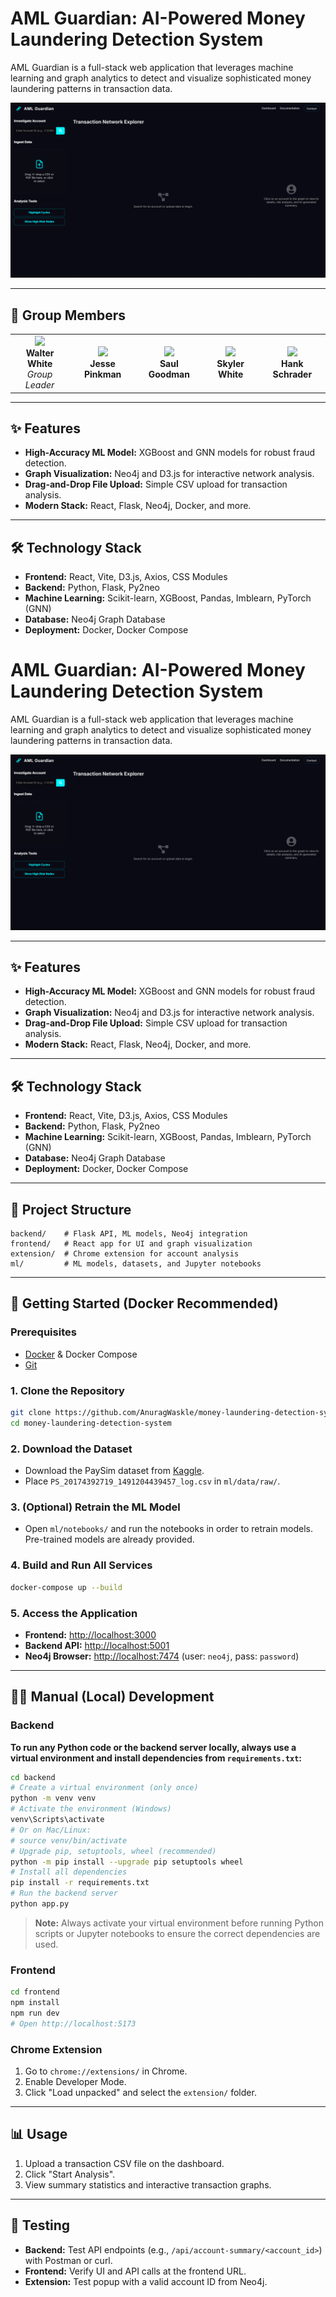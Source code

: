 # AML Guardian: AI-Powered Money Laundering Detection System

AML Guardian is a full-stack web application that leverages machine learning and graph analytics to detect and visualize sophisticated money laundering patterns in transaction data.

![AML Guardian Dashboard Screenshot](docs/AML_Guardian.png)

---

## 👥 Group Members

<table>
	<tr>
		<td align="center"><img src="https://placehold.co/100x100/0a0a14/00f2ff?text=W.W" width="80" /><br/><b>Walter White</b><br/><i>Group Leader</i></td>
		<td align="center"><img src="https://placehold.co/100x100/0a0a14/00f2ff?text=J.P" width="80" /><br/><b>Jesse Pinkman</b></td>
		<td align="center"><img src="https://placehold.co/100x100/0a0a14/00f2ff?text=S.G" width="80" /><br/><b>Saul Goodman</b></td>
		<td align="center"><img src="https://placehold.co/100x100/0a0a14/00f2ff?text=S.W" width="80" /><br/><b>Skyler White</b></td>
		<td align="center"><img src="https://placehold.co/100x100/0a0a14/00f2ff?text=H.S" width="80" /><br/><b>Hank Schrader</b></td>
	</tr>
</table>

---

## ✨ Features

- **High-Accuracy ML Model:** XGBoost and GNN models for robust fraud detection.
- **Graph Visualization:** Neo4j and D3.js for interactive network analysis.
- **Drag-and-Drop File Upload:** Simple CSV upload for transaction analysis.
- **Modern Stack:** React, Flask, Neo4j, Docker, and more.

---

## 🛠️ Technology Stack

- **Frontend:** React, Vite, D3.js, Axios, CSS Modules
- **Backend:** Python, Flask, Py2neo
- **Machine Learning:** Scikit-learn, XGBoost, Pandas, Imblearn, PyTorch (GNN)
- **Database:** Neo4j Graph Database
- **Deployment:** Docker, Docker Compose

# AML Guardian: AI-Powered Money Laundering Detection System

AML Guardian is a full-stack web application that leverages machine learning and graph analytics to detect and visualize sophisticated money laundering patterns in transaction data.

![AML Guardian Dashboard Screenshot](docs/AML_Guardian.png)

---

## ✨ Features

- **High-Accuracy ML Model:** XGBoost and GNN models for robust fraud detection.
- **Graph Visualization:** Neo4j and D3.js for interactive network analysis.
- **Drag-and-Drop File Upload:** Simple CSV upload for transaction analysis.
- **Modern Stack:** React, Flask, Neo4j, Docker, and more.

---

## 🛠️ Technology Stack

- **Frontend:** React, Vite, D3.js, Axios, CSS Modules
- **Backend:** Python, Flask, Py2neo
- **Machine Learning:** Scikit-learn, XGBoost, Pandas, Imblearn, PyTorch (GNN)
- **Database:** Neo4j Graph Database
- **Deployment:** Docker, Docker Compose

---

## 📁 Project Structure

```text
backend/    # Flask API, ML models, Neo4j integration
frontend/   # React app for UI and graph visualization
extension/  # Chrome extension for account analysis
ml/         # ML models, datasets, and Jupyter notebooks
```

---

## 🚀 Getting Started (Docker Recommended)

### Prerequisites

- [Docker](https://www.docker.com/get-started) & Docker Compose
- [Git](https://git-scm.com/)

### 1. Clone the Repository

```bash
git clone https://github.com/AnuragWaskle/money-laundering-detection-system.git
cd money-laundering-detection-system
```

### 2. Download the Dataset

- Download the PaySim dataset from [Kaggle](https://www.kaggle.com/datasets/ealaxi/paysim1).
- Place `PS_20174392719_1491204439457_log.csv` in `ml/data/raw/`.

### 3. (Optional) Retrain the ML Model

- Open `ml/notebooks/` and run the notebooks in order to retrain models. Pre-trained models are already provided.

### 4. Build and Run All Services

```bash
docker-compose up --build
```

### 5. Access the Application

- **Frontend:** [http://localhost:3000](http://localhost:3000)
- **Backend API:** [http://localhost:5001](http://localhost:5001)
- **Neo4j Browser:** [http://localhost:7474](http://localhost:7474) (user: `neo4j`, pass: `password`)

---

## 🧑‍💻 Manual (Local) Development

### Backend

**To run any Python code or the backend server locally, always use a virtual environment and install dependencies from `requirements.txt`:**

```bash
cd backend
# Create a virtual environment (only once)
python -m venv venv
# Activate the environment (Windows)
venv\Scripts\activate
# Or on Mac/Linux:
# source venv/bin/activate
# Upgrade pip, setuptools, wheel (recommended)
python -m pip install --upgrade pip setuptools wheel
# Install all dependencies
pip install -r requirements.txt
# Run the backend server
python app.py
```

> **Note:** Always activate your virtual environment before running Python scripts or Jupyter notebooks to ensure the correct dependencies are used.

### Frontend

```bash
cd frontend
npm install
npm run dev
# Open http://localhost:5173
```

### Chrome Extension

1. Go to `chrome://extensions/` in Chrome.
2. Enable Developer Mode.
3. Click "Load unpacked" and select the `extension/` folder.

---

## 📊 Usage

1. Upload a transaction CSV file on the dashboard.
2. Click "Start Analysis".
3. View summary statistics and interactive transaction graphs.

---

## 🧪 Testing

- **Backend:** Test API endpoints (e.g., `/api/account-summary/<account_id>`) with Postman or curl.
- **Frontend:** Verify UI and API calls at the frontend URL.
- **Extension:** Test popup with a valid account ID from Neo4j.

<!-- ---

## 📝 Notes

- Ensure Neo4j credentials are set in `backend/.env` if you override defaults.
- For large datasets, consider using Git LFS. -->